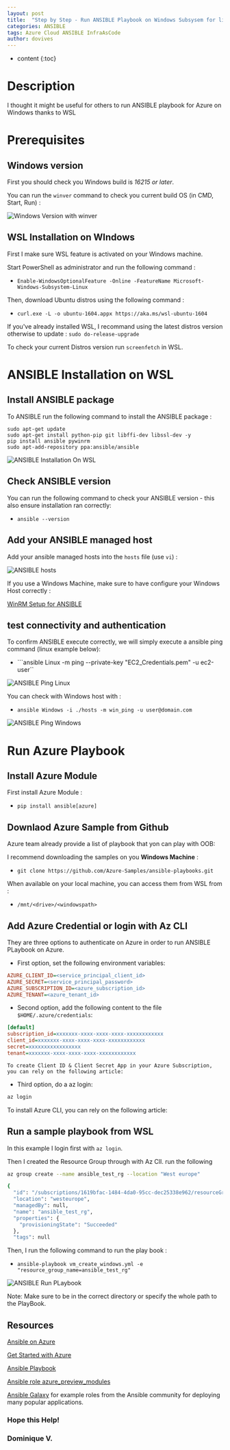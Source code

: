 ```yaml
---
layout: post
title:  "Step by Step - Run ANSIBLE Playbook on Windows Subsysem for linux"
categories: ANSIBLE
tags: Azure Cloud ANSIBLE InfraAsCode 
author: dovives
---
```


* content
{:toc}

# Description 

I thought it might be useful for others to run ANSIBLE playbook for Azure on Windows thanks to WSL 


# Prerequisites    

## Windows version 

First you should check you Windows build is *16215 or later*.

You can run the  `winver` command to check you current build OS (in CMD, Start, Run) : 

![Windows Version with winver](https://raw.githubusercontent.com/Dovives/dovives.github.io/master/images/20181110-Ansible-on-WSL/WinVer.png.jpg)


## WSL Installation on WIndows    

First I make sure WSL feature is activated on your Windows machine. 

Start PowerShell as administrator and run the following command :

- `Enable-WindowsOptionalFeature -Online -FeatureName Microsoft-Windows-Subsystem-Linux`

Then, download Ubuntu distros using the following command : 

- `curl.exe -L -o ubuntu-1604.appx https://aka.ms/wsl-ubuntu-1604`

If you've already installed WSL, I recommand using the latest distros version otherwise to update : `sudo do-release-upgrade`

To check your current Distros version run `screenfetch` in WSL. 

# ANSIBLE Installation on WSL 

## Install ANSIBLE package 

To ANSIBLE run the following command to install the ANSIBLE package :

```
sudo apt-get update
sudo apt-get install python-pip git libffi-dev libssl-dev -y
pip install ansible pywinrm
sudo apt-add-repository ppa:ansible/ansible
```

![ANSIBLE Installation On WSL](https://raw.githubusercontent.com/Dovives/dovives.github.io/master/images/20181110-Ansible-on-WSL/ANSIBLE-Installation-WSL.jpg)

## Check ANSIBLE version

You can run the following command to check your ANSIBLE version - this also ensure installation ran correctly: 

- `ansible --version`


## Add your ANSIBLE managed host 

Add your ansible managed hosts into the `hosts` file (use `vi`) :

![ANSIBLE hosts](https://raw.githubusercontent.com/Dovives/dovives.github.io/master/images/20181110-Ansible-on-WSL/ANSIBLE_Host.jpg)

If you use a Windows Machine, make sure to have configure your Windows Host correctly : 

[WinRM Setup for ANSIBLE](https://docs.ansible.com/ansible/latest/user_guide/windows_setup.html)

## test connectivity and authentication 

To confirm ANSIBLE execute correctly, we will simply execute a ansible ping command (linux example below): 

- ```ansible Linux -m ping --private-key "EC2_Credentials.pem" -u ec2-user``

![ANSIBLE Ping Linux](https://raw.githubusercontent.com/Dovives/dovives.github.io/master/images/20181110-Ansible-on-WSL/ANSIBLE_Ping_LinuxVM.jpg)

You can check with Windows host with : 

- ```ansible Windows -i ./hosts -m win_ping -u user@domain.com```

![ANSIBLE Ping Windows](https://raw.githubusercontent.com/Dovives/dovives.github.io/master/images/20181110-Ansible-on-WSL/ANSIBLE_Ping_WindowsVM.jpg)

# Run Azure Playbook 

## Install Azure Module 

First install Azure Module : 

- ```pip install ansible[azure]```

## Downlaod Azure Sample from Github

Azure team already provide a list of playbook that yon can play with OOB: 
[](https://github.com/Azure-Samples/ansible-playbooks)


I recommend downloading the samples on you **Windows Machine** :

- ```git clone https://github.com/Azure-Samples/ansible-playbooks.git```

When available on your local machine, you can access them from WSL from :

- ```/mnt/<drive>/<windowspath>```

## Add Azure Credential or login with Az CLI

They are three options to authenticate on Azure in order to run ANSIBLE PLaybook on Azure. 

- First option, set the following environment variables:

```ini
AZURE_CLIENT_ID=<service_principal_client_id>
AZURE_SECRET=<service_principal_password>
AZURE_SUBSCRIPTION_ID=<azure_subscription_id>
AZURE_TENANT=<azure_tenant_id>
```

- Second option, add the following content to the file `$HOME/.azure/credentials`:

```ini
[default]
subscription_id=xxxxxxx-xxxx-xxxx-xxxx-xxxxxxxxxxxx
client_id=xxxxxxx-xxxx-xxxx-xxxx-xxxxxxxxxxxx
secret=xxxxxxxxxxxxxxxxx
tenant=xxxxxxx-xxxx-xxxx-xxxx-xxxxxxxxxxxx
```

    To create Client ID & Client Secret App in your Azure Subscription, you can rely on the following article: 
[](https://docs.microsoft.com/en-us/azure/active-directory/develop/howto-create-service-principal-portal)


- Third option, do a az login:

```sh
az login
```

To install Azure CLI, you can rely on the following article: 
[](https://docs.microsoft.com/en-us/cli/azure/install-azure-cli-apt?view=azure-cli-latest)


## Run a sample playbook from WSL 

In this example I login first with `az login`. 

Then I created the Resource Group through with Az ClI. run the following  

```bash
az group create --name ansible_test_rg --location "West europe"

{
  "id": "/subscriptions/1619bfac-1484-4da0-95cc-dec25338e962/resourceGroups/ansible_test_rg",
  "location": "westeurope",
  "managedBy": null,
  "name": "ansible_test_rg",
  "properties": {
    "provisioningState": "Succeeded"
  },
  "tags": null

```

Then, I run the following command to run the play book :

- `ansible-playbook vm_create_windows.yml -e "resource_group_name=ansible_test_rg"`

![ANSIBLE Run PLaybook](https://raw.githubusercontent.com/Dovives/dovives.github.io/master/images/20181110-Ansible-on-WSL/ANSIBLE_Run_PlayBook.jpg)

Note: Make sure to be in the correct directory or specify the whole path to the PlayBook. 

## Resources

[Ansible on Azure](https://docs.microsoft.com/en-us/azure/ansible/ansible-overview)

[Get Started with Azure](http://docs.ansible.com/ansible/latest/guide_azure.html)

[Ansible Playbook](http://docs.ansible.com/ansible/latest/playbooks.html)

[Ansible role azure_preview_modules](https://galaxy.ansible.com/Azure/azure_preview_modules/)

[Ansible Galaxy](http://galaxy.ansible.com) for example roles from the Ansible community for deploying many popular applications. 



### Hope this Help! 

### Dominique V. 
